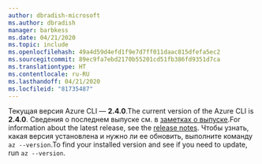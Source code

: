 ```yaml
---
author: dbradish-microsoft
ms.author: dbradish
manager: barbkess
ms.date: 04/21/2020
ms.topic: include
ms.openlocfilehash: 49a4d59d4efd1f9e7d7ff011daac815dfefa5ec2
ms.sourcegitcommit: 89ec9fa7ebd2170b55201cd51fb386fd9351d7ca
ms.translationtype: HT
ms.contentlocale: ru-RU
ms.lasthandoff: 04/21/2020
ms.locfileid: "81735487"
---
```

<span data-ttu-id="a67e0-101">Текущая версия Azure CLI — __2.4.0__.</span><span class="sxs-lookup"><span data-stu-id="a67e0-101">The current version of the Azure CLI is __2.4.0__.</span></span> <span data-ttu-id="a67e0-102">Сведения о последнем выпуске см. в [заметках о выпуске](../release-notes-azure-cli.md).</span><span class="sxs-lookup"><span data-stu-id="a67e0-102">For information about the latest release, see the [release notes](../release-notes-azure-cli.md).</span></span> <span data-ttu-id="a67e0-103">Чтобы узнать, какая версия установлена и нужно ли ее обновить, выполните команду `az --version`.</span><span class="sxs-lookup"><span data-stu-id="a67e0-103">To find your installed version and see if you need to update, run `az --version`.</span></span>
